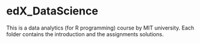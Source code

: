 # edX_DataScience
This is a data analytics (for R programming) course by MIT university.
Each folder contains the introduction and the assignments solutions.
